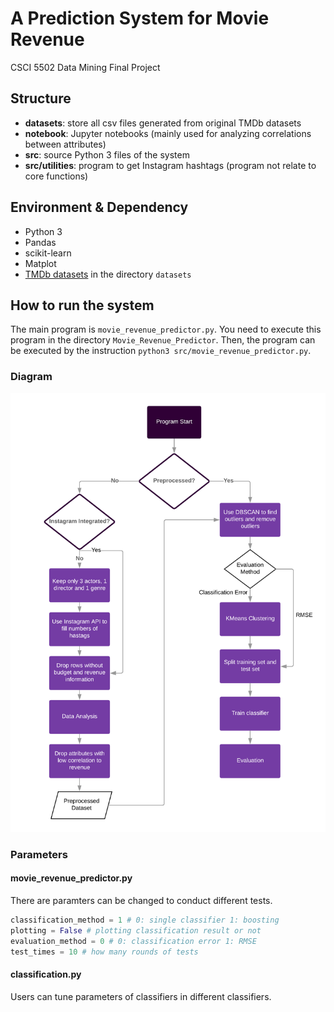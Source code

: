 # A Prediction System for Movie Revenue
CSCI 5502 Data Mining Final Project

## Structure
* **datasets**: store all csv files generated from original TMDb datasets
* **notebook**: Jupyter notebooks (mainly used for analyzing correlations between attributes)
* **src**: source Python 3 files of the system
* **src/utilities**: program to get Instagram hashtags (program not relate to core functions)

## Environment & Dependency
* Python 3
* Pandas
* scikit-learn
* Matplot
* [TMDb datasets](https://www.kaggle.com/tmdb/tmdb-movie-metadata) in the directory `datasets`

## How to run the system
The main program is `movie_revenue_predictor.py`. You need to execute this program in the directory `Movie_Revenue_Predictor`. Then, the program can be executed by the instruction `python3 src/movie_revenue_predictor.py`.

### Diagram
![](https://raw.githubusercontent.com/Sayter99/Movie_Revenue_Predictor/master/key_result/diagram/movie_revenue_predictor_diagram.png)

### Parameters

#### movie_revenue_predictor.py
There are paramters can be changed to conduct different tests.

```Python
classification_method = 1 # 0: single classifier 1: boosting
plotting = False # plotting classification result or not
evaluation_method = 0 # 0: classification error 1: RMSE
test_times = 10 # how many rounds of tests
```

#### classification.py
Users can tune parameters of classifiers in different classifiers.